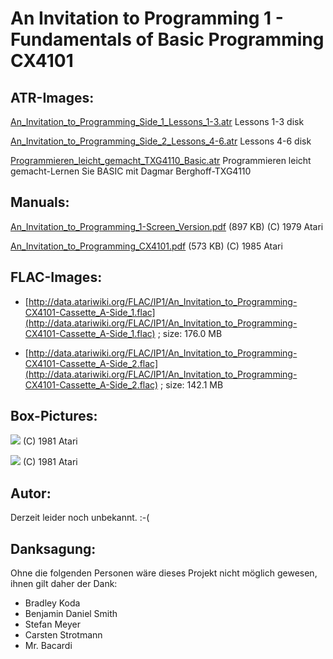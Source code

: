 # An Invitation to Programming 1 - Fundamentals of Basic Programming CX4101  
  
## ATR-Images:  
[An_Invitation_to_Programming_Side_1_Lessons_1-3.atr](attachments/An_Invitation_to_Programming_Side_1_Lessons_1-3.atr) Lessons 1-3 disk  
  
[An_Invitation_to_Programming_Side_2_Lessons_4-6.atr](attachments/An_Invitation_to_Programming_Side_2_Lessons_4-6.atr) Lessons 4-6 disk  
  
[Programmieren_leicht_gemacht_TXG4110_Basic.atr](attachments/Programmieren_leicht_gemacht_TXG4110_Basic.atr) Programmieren leicht gemacht-Lernen Sie BASIC mit Dagmar Berghoff-TXG4110  
  
## Manuals:  
[An_Invitation_to_Programming_1-Screen_Version.pdf](attachments/An_Invitation_to_Programming_1-Screen_Version.pdf) (897 KB) (C) 1979 Atari  
  
[An_Invitation_to_Programming_CX4101.pdf](attachments/An_Invitation_to_Programming_CX4101.pdf) (573 KB) (C) 1985 Atari  
  
## FLAC-Images:  
- [http://data.atariwiki.org/FLAC/IP1/An_Invitation_to_Programming-CX4101-Cassette_A-Side_1.flac](http://data.atariwiki.org/FLAC/IP1/An_Invitation_to_Programming-CX4101-Cassette_A-Side_1.flac) ; size: 176.0 MB  
  
- [http://data.atariwiki.org/FLAC/IP1/An_Invitation_to_Programming-CX4101-Cassette_A-Side_2.flac](http://data.atariwiki.org/FLAC/IP1/An_Invitation_to_Programming-CX4101-Cassette_A-Side_2.flac) ; size: 142.1 MB  
  
## Box-Pictures:  
![](attachments/An_Invitation_to_Programming_1-1.jpg) (C) 1981 Atari  
  
![](attachments/An_Invitation_to_Programming_1-2.jpg) (C) 1981 Atari  
  
## Autor:  
  
Derzeit leider noch unbekannt. :-(  
  
## Danksagung:  
  
Ohne die folgenden Personen wäre dieses Projekt nicht möglich gewesen, ihnen gilt daher der Dank:  
  
- Bradley Koda  
- Benjamin Daniel Smith  
- Stefan Meyer  
- Carsten Strotmann  
- Mr. Bacardi  
